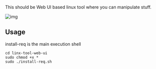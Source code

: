 This should be Web UI based linux tool where you can manipulate stuff.

![img](https://i.imgur.com/Kpk1Fgs.png)




## Usage 
install-req is the main execution shell

```
cd linx-tool-web-ui
sudo chmod +x *
sudo ./install-req.sh
```